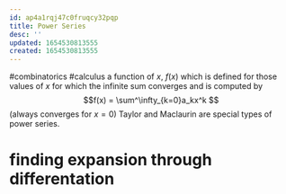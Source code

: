 ```yaml
---
id: ap4a1rqj47c0fruqcy32pqp
title: Power Series
desc: ''
updated: 1654530813555
created: 1654530813555
---
```

#combinatorics #calculus 
a function of $x$, $f(x)$ which is defined for those values of $x$ for which the infinite sum converges and is computed by
$$f(x) = \sum^\infty_{k=0}a_kx^k $$
(always converges for $x = 0$)
Taylor and Maclaurin are special types of power series.
# finding expansion through differentation
